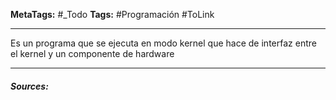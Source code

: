 **MetaTags:** #_Todo
**Tags:** #Programación  #ToLink
- - -

Es un programa que se ejecuta en modo kernel que hace de interfaz entre el kernel y un componente de hardware

- - - 
#### ***Sources:***